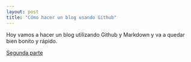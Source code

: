 ```yaml
---
layout: post
title: "Cómo hacer un blog usando Github"
---
```


Hoy vamos a hacer un blog utilizando Github y Markdown y va a quedar bien bonito y rápido.

[Segunda parte](/prueba2)